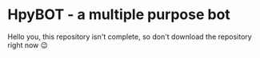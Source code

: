 # HpyBOT - a multiple purpose bot

Hello you, this repository isn't complete, so don't download the repository right now :wink:
